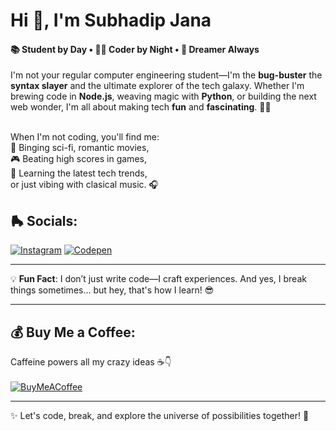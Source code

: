 <h1 align="left">Hi 👋, I'm Subhadip Jana</h1>
<h4 align="left">📚 Student by Day • 🧑‍💻 Coder by Night • 🌌 Dreamer Always</h4>
I'm not your regular computer engineering student—I'm the <b>bug-buster</b> the <b>syntax slayer</b> and the ultimate explorer of the tech galaxy. Whether I'm brewing code in <b>Node.js</b>, weaving magic with <b>Python</b>, or building the next web wonder, I'm all about making tech <b>fun</b> and <b>fascinating</b>. 🎨✨<br><br>

When I'm not coding, you'll find me:  
🍿 Binging sci-fi, romantic movies,  
🎮 Beating high scores in games,  
🌱 Learning the latest tech trends,  
or just vibing with clasical music. 🎧 

## 🛼 Socials:
[![Instagram](https://img.shields.io/badge/Instagram-%23E4405F.svg?logo=Instagram&logoColor=white)](https://instagram.com/su_bha_dip___) [![Codepen](https://img.shields.io/badge/Codepen-000000?style=for-the-badge&logo=codepen&logoColor=white)](https://codepen.io/MSJana96) 

---

💡 **Fun Fact**: I don’t just write code—I craft experiences. And yes, I break things sometimes... but hey, that's how I learn! 😎

---

## 💰 Buy Me a Coffee:
Caffeine powers all my crazy ideas ☕👇</br></br>
[![BuyMeACoffee](https://img.shields.io/badge/Buy%20Me%20a%20Coffee-ffdd00?style=for-the-badge&logo=buy-me-a-coffee&logoColor=black)](https://buymeacoffee.com/subhadipjana) 


---
✨ Let's code, break, and explore the universe of possibilities together! 🌟 
